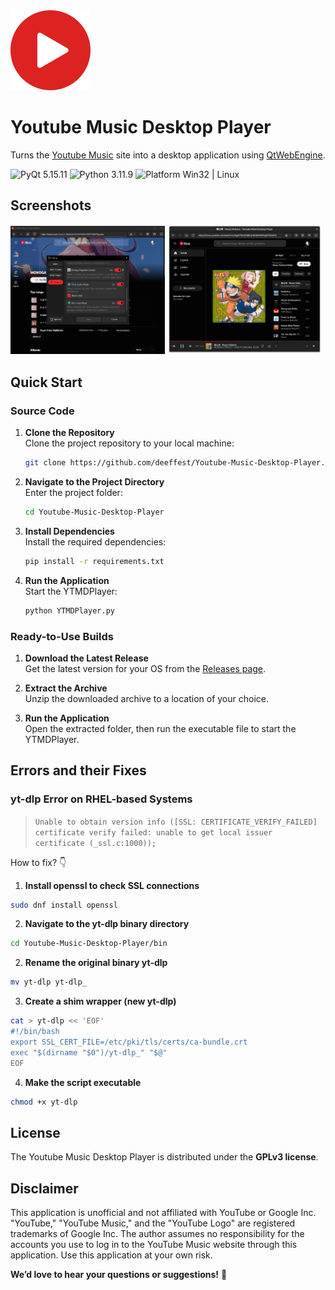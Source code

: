 <img src="resources/icons/logo.png" width="128" height="128" alt="logo"/>

# Youtube Music Desktop Player
Turns the [Youtube Music](https://music.youtube.com) site into a desktop application using [QtWebEngine](https://wiki.qt.io/QtWebEngine).

<img src="https://img.shields.io/badge/PyQt-5.15.11-blue?color=00B16A" alt="PyQt 5.15.11"/> <img src="https://img.shields.io/badge/Python-3.11.9-blue.svg?color=00B16A" alt="Python 3.11.9"/> <img src="https://img.shields.io/badge/Platform-Win32%20|%20Linux-blue?color=00B16A" alt="Platform Win32 | Linux"/>

## Screenshots
<p>
  <img src="resources/images/screenshots/windows10.png" width="49%" alt="main_window_on_windows"/>
  <img src="resources/images/screenshots/fedora40.png" width="49%" alt="main_window_on_fedora"/>
</p>

## Quick Start
### Source Code
1. **Clone the Repository**  
   Clone the project repository to your local machine:
   ```bash
   git clone https://github.com/deeffest/Youtube-Music-Desktop-Player.git
   ```
2. **Navigate to the Project Directory**  
   Enter the project folder:
   ```bash
   cd Youtube-Music-Desktop-Player
   ```
3. **Install Dependencies**  
   Install the required dependencies:
   ```bash
   pip install -r requirements.txt
   ```
4. **Run the Application**  
   Start the YTMDPlayer:
   ```bash
   python YTMDPlayer.py
   ```

### Ready-to-Use Builds
1. **Download the Latest Release**  
   Get the latest version for your OS from the [Releases page](https://github.com/deeffest/Youtube-Music-Desktop-Player/releases/latest).

2. **Extract the Archive**  
   Unzip the downloaded archive to a location of your choice.

3. **Run the Application**  
   Open the extracted folder, then run the executable file to start the YTMDPlayer.

## Errors and their Fixes
### yt-dlp Error on RHEL-based Systems
> `Unable to obtain version info ([SSL: CERTIFICATE_VERIFY_FAILED] certificate verify failed: unable to get local issuer certificate (_ssl.c:1000));`

How to fix? 👇

1. **Install openssl to check SSL connections**
```bash
sudo dnf install openssl
```

2. **Navigate to the yt-dlp binary directory**
```bash
cd Youtube-Music-Desktop-Player/bin
```

2. **Rename the original binary yt-dlp**
```bash
mv yt-dlp yt-dlp_
```

3. **Create a shim wrapper (new yt-dlp)**
```bash
cat > yt-dlp << 'EOF'
#!/bin/bash
export SSL_CERT_FILE=/etc/pki/tls/certs/ca-bundle.crt
exec "$(dirname "$0")/yt-dlp_" "$@"
EOF
```

4. **Make the script executable**
```bash
chmod +x yt-dlp
```

## License
The Youtube Music Desktop Player is distributed under the **GPLv3 license**.

## Disclaimer
This application is unofficial and not affiliated with YouTube or Google Inc. "YouTube," "YouTube Music," and the "YouTube Logo" are registered trademarks of Google Inc. The author assumes no responsibility for the accounts you use to log in to the YouTube Music website through this application. Use this application at your own risk.

**We’d love to hear your questions or suggestions!** 💬
